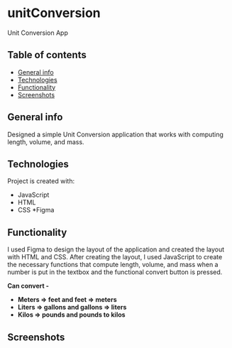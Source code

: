 # unitConversion
Unit Conversion App

## Table of contents
* [General info](#general-info)
* [Technologies](#technologies)
* [Functionality](#functionality)
* [Screenshots](#screenshots)




## General info
Designed a simple Unit Conversion application that works with computing length, volume, and mass.

	
## Technologies
Project is created with:
* JavaScript
* HTML
* CSS
*Figma


## Functionality
I used Figma to design the layout of the application and created the layout with HTML and CSS. After creating the layout, I used JavaScript to create the necessary functions that compute length, volume, and mass when a number is put in the textbox and the functional convert button is pressed. <b />

Can convert -
* Meters => feet and feet => meters
* Liters => gallons and gallons => liters
* Kilos => pounds and pounds to kilos
	
## Screenshots
